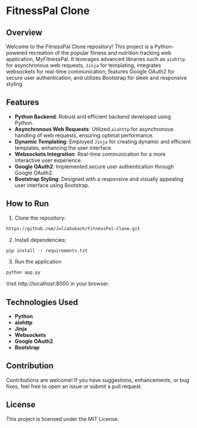 # FitnessPal Clone

## Overview

Welcome to the FitnessPal Clone repository! This project is a Python-powered recreation of the popular fitness and nutrition tracking web application, MyFitnessPal. It leverages advanced libraries such as `aiohttp` for asynchronous web requests, `Jinja` for templating, integrates websockets for real-time communication, features Google OAuth2 for secure user authentication, and utilizes Bootstrap for sleek and responsive styling

## Features

- **Python Backend**: Robust and efficient backend developed using Python.
- **Asynchronous Web Requests**: Utilized `aiohttp` for asynchronous handling of web requests, ensuring optimal performance.
- **Dynamic Templating**: Employed `Jinja` for creating dynamic and efficient templates, enhancing the user interface.
- **Websockets Integration**: Real-time communication for a more interactive user experience.
- **Google OAuth2**: Implemented secure user authentication through Google OAuth2.
- **Bootstrap Styling**: Designed with a responsive and visually appealing user interface using Bootstrap.

## How to Run

1. Clone the repository:

```bash
https://github.com/JuliaSukach/FitnessPal-Clone.git
```

2. Install dependencies:

```bash
pip install -r requirements.txt
```

3. Run the application

```bash
python app.py
```

Visit http://localhost:8000 in your browser.

## Technologies Used
- **Python**
- **aiohttp**
- **Jinja**
- **Websockets**
- **Google OAuth2**
- **Bootstrap**

## Contribution
Contributions are welcome! If you have suggestions, enhancements, or bug fixes, feel free to open an issue or submit a pull request.

## License
This project is licensed under the MIT License.
